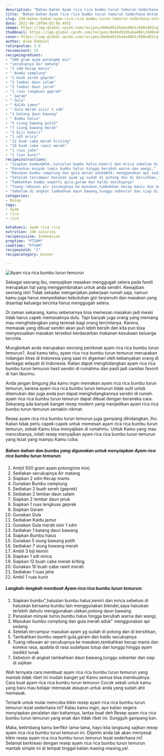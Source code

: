 ```yaml
---
description: "Bahan-bahan Ayam rica rica bumbu turun temurun Sederhana Untuk Jualan"
title: "Bahan-bahan Ayam rica rica bumbu turun temurun Sederhana Untuk Jualan"
slug: 330-bahan-bahan-ayam-rica-rica-bumbu-turun-temurun-sederhana-untuk-jualan
date: 2021-06-19T04:03:04.495Z
image: https://img-global.cpcdn.com/recipes/0e0ed91d5a6a4861/680x482cq70/ayam-rica-rica-bumbu-turun-temurun-foto-resep-utama.jpg
thumbnail: https://img-global.cpcdn.com/recipes/0e0ed91d5a6a4861/680x482cq70/ayam-rica-rica-bumbu-turun-temurun-foto-resep-utama.jpg
cover: https://img-global.cpcdn.com/recipes/0e0ed91d5a6a4861/680x482cq70/ayam-rica-rica-bumbu-turun-temurun-foto-resep-utama.jpg
author: Alma Robbins
ratingvalue: 3.8
reviewcount: 15
recipeingredient:
- "500 gram ayam potongme mix"
- "secukupnya Air matang"
- "2 sdm Kecap manis"
- " Bumbu cemplung"
- "2 buah sereh geprek"
- "2 lembar daun salam"
- "2 lembar daun jeruk"
- "1 ruas lengkuas geprek"
- " Garam"
- " Gula"
- " Kaldu jamur"
- " Gula merah sisir 1 sdm"
- "1 batang daun bawang"
- " Bumbu halus"
- "5 siung bawang putih"
- "7 siung bawang merah"
- "3 biji kemiri"
- "1 sdt mrica"
- "12 buah cabe merah kriting"
- "10 buah cabe rawit merah"
- "1 ruas jahe"
- "1 ruas kunir"
recipeinstructions:
- "Siapkan bumbu&#34;,haluslan bumbu halus,kemiri dan mrica sebelum di haluskan bersama bumbu lain menggunakan blender,saya haluskan terlebih dahulu menggunakan ulekan,potong daun bawang."
- "Panaskan minyak tumis bumbu halus hingga berubah warna dan wangi,"
- "Masukan bumbu cemplung dan gula merah aduk&#34; menggunakan api sedang"
- "Setelah tercampur masukan ayam yg sudah di potong dan di bersihkan,"
- "Tambahkan bumbu seperti gula,garam dan kaldu secukupnya"
- "Tuang rebusan air secukupnya ke masakan,tambahkan kecap manis dan koreksi rasa, apabila di rasa sudahpas tutup dan tunggu hingga ayam lsedikit lunak"
- "Sebelum di angkat tambahkan daun bawang,tunggu sebentar dan siap di sajikan"
categories:
- Resep
tags:
- ayam
- rica
- rica

katakunci: ayam rica rica 
nutrition: 240 calories
recipecuisine: Indonesian
preptime: "PT28M"
cooktime: "PT50M"
recipeyield: "2"
recipecategory: Dinner

---
```



![Ayam rica rica bumbu turun temurun](https://img-global.cpcdn.com/recipes/0e0ed91d5a6a4861/680x482cq70/ayam-rica-rica-bumbu-turun-temurun-foto-resep-utama.jpg)

Sebagai seorang ibu, menyajikan masakan menggugah selera pada famili merupakan hal yang menggembirakan untuk anda sendiri. Kewajiban seorang istri Tidak sekadar mengerjakan pekerjaan rumah saja, namun kamu juga harus menyediakan kebutuhan gizi terpenuhi dan masakan yang disantap keluarga tercinta harus menggugah selera.

Di zaman  sekarang, kamu sebenarnya bisa memesan masakan jadi meski tidak harus capek memasaknya dulu. Tapi banyak juga orang yang memang mau menghidangkan yang terenak bagi orang tercintanya. Karena, memasak yang dibuat sendiri akan jauh lebih bersih dan kita pun bisa menyesuaikan masakan tersebut berdasarkan makanan kesukaan keluarga tercinta. 



Mungkinkah anda merupakan seorang penikmat ayam rica rica bumbu turun temurun?. Asal kamu tahu, ayam rica rica bumbu turun temurun merupakan hidangan khas di Indonesia yang saat ini digemari oleh kebanyakan orang di berbagai wilayah di Indonesia. Kalian dapat menghidangkan ayam rica rica bumbu turun temurun hasil sendiri di rumahmu dan pasti jadi camilan favorit di hari liburmu.

Anda jangan bingung jika kamu ingin memakan ayam rica rica bumbu turun temurun, karena ayam rica rica bumbu turun temurun tidak sulit untuk ditemukan dan juga anda pun dapat menghidangkannya sendiri di rumah. ayam rica rica bumbu turun temurun dapat dibuat dengan beraneka cara. Sekarang ada banyak banget resep modern yang menjadikan ayam rica rica bumbu turun temurun semakin nikmat.

Resep ayam rica rica bumbu turun temurun juga gampang dihidangkan, lho. Kalian tidak perlu capek-capek untuk memesan ayam rica rica bumbu turun temurun, sebab Kamu bisa menyajikan di rumahmu. Untuk Kamu yang mau mencobanya, inilah resep menyajikan ayam rica rica bumbu turun temurun yang lezat yang mampu Kamu coba.

<!--inarticleads1-->

##### Bahan-bahan dan bumbu yang digunakan untuk menyiapkan Ayam rica rica bumbu turun temurun:

1. Ambil 500 gram ayam potong(me mix)
1. Sediakan secukupnya Air matang
1. Siapkan 2 sdm Kecap manis
1. Gunakan  Bumbu cemplung
1. Sediakan 2 buah sereh (geprek)
1. Sediakan 2 lembar daun salam
1. Siapkan 2 lembar daun jeruk
1. Siapkan 1 ruas lengkuas geprek
1. Siapkan  Garam
1. Gunakan  Gula
1. Sediakan  Kaldu jamur
1. Gunakan  Gula merah sisir 1 sdm
1. Sediakan 1 batang daun bawang
1. Siapkan  Bumbu halus
1. Gunakan 5 siung bawang putih
1. Sediakan 7 siung bawang merah
1. Ambil 3 biji kemiri
1. Siapkan 1 sdt mrica
1. Siapkan 12 buah cabe merah kriting
1. Gunakan 10 buah cabe rawit merah
1. Sediakan 1 ruas jahe
1. Ambil 1 ruas kunir




<!--inarticleads2-->

##### Langkah-langkah membuat Ayam rica rica bumbu turun temurun:

1. Siapkan bumbu&#34;,haluslan bumbu halus,kemiri dan mrica sebelum di haluskan bersama bumbu lain menggunakan blender,saya haluskan terlebih dahulu menggunakan ulekan,potong daun bawang.
1. Panaskan minyak tumis bumbu halus hingga berubah warna dan wangi,
1. Masukan bumbu cemplung dan gula merah aduk&#34; menggunakan api sedang
1. Setelah tercampur masukan ayam yg sudah di potong dan di bersihkan,
1. Tambahkan bumbu seperti gula,garam dan kaldu secukupnya
1. Tuang rebusan air secukupnya ke masakan,tambahkan kecap manis dan koreksi rasa, apabila di rasa sudahpas tutup dan tunggu hingga ayam lsedikit lunak
1. Sebelum di angkat tambahkan daun bawang,tunggu sebentar dan siap di sajikan




Wah ternyata cara membuat ayam rica rica bumbu turun temurun yang mantab tidak ribet ini mudah banget ya! Kamu semua bisa membuatnya. Cara buat ayam rica rica bumbu turun temurun Cocok sekali untuk kamu yang baru mau belajar memasak ataupun untuk anda yang sudah ahli memasak.

Tertarik untuk mulai mencoba bikin resep ayam rica rica bumbu turun temurun lezat sederhana ini? Kalau kamu ingin, ayo kalian segera menyiapkan peralatan dan bahannya, lantas buat deh Resep ayam rica rica bumbu turun temurun yang enak dan tidak ribet ini. Sungguh gampang kan. 

Maka, ketimbang kamu berfikir lama-lama, hayo kita langsung sajikan resep ayam rica rica bumbu turun temurun ini. Dijamin anda tak akan menyesal bikin resep ayam rica rica bumbu turun temurun lezat sederhana ini! Selamat berkreasi dengan resep ayam rica rica bumbu turun temurun mantab simple ini di tempat tinggal kalian masing-masing,ya!.


